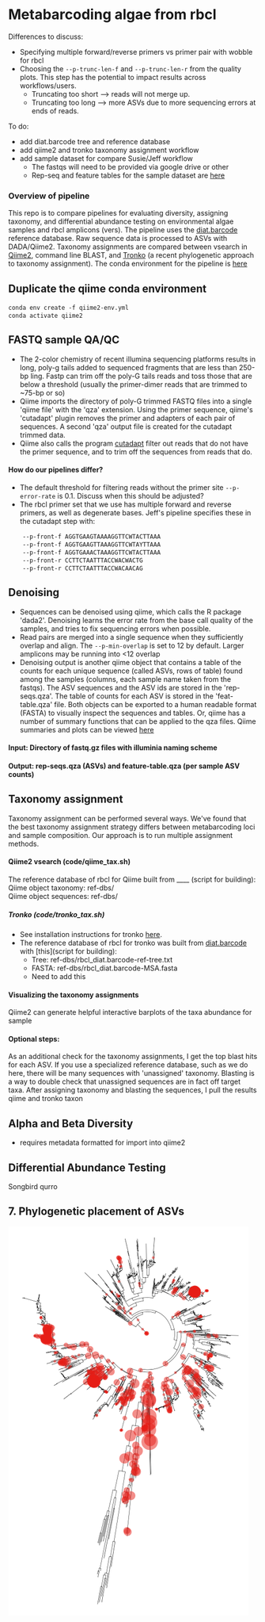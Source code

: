 # Metabarcoding algae from rbcl 

Differences to discuss:
- Specifying multiple forward/reverse primers vs primer pair with wobble for rbcl
- Choosing the ```--p-trunc-len-f``` and ```--p-trunc-len-r``` from the quality plots. This step has the potential to impact results across workflows/users. 
    - Truncating too short --> reads will not merge up. 
    - Truncating too long --> more ASVs due to more sequencing errors at ends of reads.    

To do:
- add diat.barcode tree and reference database 
- add qiime2 and tronko taxonomy assignment workflow
- add sample dataset for compare Susie/Jeff workflow
    - The fastqs will need to be provided via google drive or other
    - Rep-seq and feature tables for the sample dataset are [here](data/)

### Overview of pipeline
This repo is to compare pipelines for evaluating diversity, assigning taxonomy, and differential abundance testing on environmental algae samples and rbcl amplicons (vers). The pipeline uses the [diat.barcode](https://www.nature.com/articles/s41598-019-51500-6) reference database. Raw sequence data is processed to ASVs with DADA/Qiime2. Taxonomy assignments are compared between vsearch in [Qiime2](https://qiime2.org), command line BLAST, and [Tronko](https://github.com/lpipes/tronko) (a recent phylogenetic approach to taxonomy assignment). The conda environment for the pipeline is [here](qiime2-env.yml)   

## Duplicate the qiime conda environment
```
conda env create -f qiime2-env.yml  
conda activate qiime2  
```

## FASTQ sample QA/QC

- The 2-color chemistry of recent illumina sequencing platforms results in long, poly-g tails added to sequenced fragments that are less than 250-bp ling. Fastp can trim off the poly-G tails reads and toss those that are below a threshold (usually the primer-dimer reads that are trimmed to ~75-bp or so)
- Qiime imports the directory of poly-G trimmed FASTQ files into a single 'qiime file' with the 'qza' extension. Using the primer sequence, qiime's 'cutadapt' plugin removes the primer and adapters of each pair of sequences. A second 'qza' output file is created for the cutadapt trimmed data.
- Qiime also calls the program [cutadapt](https://cutadapt.readthedocs.io/en/stable/guide.html) filter out reads that do not have the primer sequence, and to trim off the sequences from reads that do. 

#### How do our pipelines differ?
- The default threshold for filtering reads without the primer site ```--p-error-rate``` is 0.1. Discuss when this should be adjusted?
- The rbcl primer set that we use has multiple forward and reverse primers, as well as degenerate bases. Jeff's pipeline specifies these in the cutadapt step with:

```
    --p-front-f AGGTGAAGTAAAAGGTTCWTACTTAAA
    --p-front-f AGGTGAAGTTAAAGGTTCWTAYTTAAA
    --p-front-f AGGTGAAACTAAAGGTTCWTACTTAAA
    --p-front-r CCTTCTAATTTACCWACWACTG
    --p-front-r CCTTCTAATTTACCWACAACAG
```

## Denoising 
- Sequences can be denoised using qiime, which calls the R package 'dada2'. Denoising learns the error rate from the base call quality of the samples, and tries to fix sequencing errors when possible. 
- Read pairs are merged into a single sequence when they sufficiently overlap and align. The ```--p-min-overlap``` is set to 12 by default. Larger amplicons may be running into <12 overlap
- Denoising output is another qiime object that contains a table of the counts for each unique sequence (called ASVs, rows of table) found among the samples (columns, each sample name taken from the fastqs). The ASV sequences and the ASV ids are stored in the 'rep-seqs.qza'. The table of counts for each ASV is stored in the 'feat-table.qza' file. Both objects can be exported to a human readable format (FASTA) to visually inspect the sequences and tables. Or, qiime has a number of summary functions that can be applied to the qza files. Qiime summaries and plots can be viewed [here](https://view.qiime2.org)

#### Input: Directory of fastq.gz files with illuminia naming scheme
#### Output: rep-seqs.qza (ASVs) and feature-table.qza (per sample ASV counts)

## Taxonomy assignment 
Taxonomy assignment can be performed several ways. We've found that the best taxonomy assignment strategy differs between metabarcoding loci and sample composition. Our approach is to run multiple assignment methods.  

#### Qiime2 vsearch (code/qiime_tax.sh)
The reference database of rbcl for Qiime built from ____ (script for building):  
Qiime object taxonomy: ref-dbs/  
Qiime object sequences: ref-dbs/  

##### Tronko (code/tronko_tax.sh)
- See installation instructions for tronko [here](https://github.com/lpipes/tronko). 
- The reference database of rbcl for tronko was built from [diat.barcode](https://github.com/fkeck/diatbarcode) with [this](script for building): 
    - Tree: ref-dbs/rbcl_diat.barcode-ref-tree.txt
    - FASTA: ref-dbs/rbcl_diat.barcode-MSA.fasta
    - Need to add this

#### Visualizing the taxonomy assignments
Qiime2 can generate helpful interactive barplots of the taxa abundance for sample 

#### Optional steps:
As an additional check for the taxonomy assignments, I get the top blast hits for each ASV. If you use a specialized reference database, such as we do here, there will be many sequences with 'unassigned' taxonomy. Blasting is a way to double check that unassigned sequences are in fact off target taxa. After assigning taxonomy and blasting the sequences, I pull the results qiime and tronko taxon  


## Alpha and Beta Diversity 
- requires metadata formatted for import into qiime2

## Differential Abundance Testing
Songbird
qurro

## 7. Phylogenetic placement of ASVs

![plot](plots/jplace.png)

